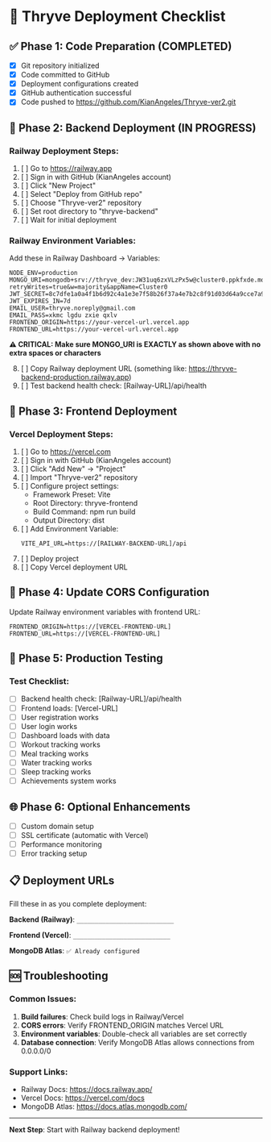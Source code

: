 # 🚀 Thryve Deployment Checklist

## ✅ Phase 1: Code Preparation (COMPLETED)
- [x] Git repository initialized
- [x] Code committed to GitHub
- [x] Deployment configurations created
- [x] GitHub authentication successful
- [x] Code pushed to https://github.com/KianAngeles/Thryve-ver2.git

## 🔄 Phase 2: Backend Deployment (IN PROGRESS)

### Railway Deployment Steps:
1. [ ] Go to https://railway.app
2. [ ] Sign in with GitHub (KianAngeles account)
3. [ ] Click "New Project"
4. [ ] Select "Deploy from GitHub repo"
5. [ ] Choose "Thryve-ver2" repository
6. [ ] Set root directory to "thryve-backend"
7. [ ] Wait for initial deployment

### Railway Environment Variables:
Add these in Railway Dashboard → Variables:
```
NODE_ENV=production
MONGO_URI=mongodb+srv://thryve_dev:JW31uq6zxVLzPx5w@cluster0.ppkfxde.mongodb.net/thryveDB?retryWrites=true&w=majority&appName=Cluster0
JWT_SECRET=8c7dfe1a0a4f1b6d92c4a1e3e7f58b26f37a4e7b2c8f91d03d64a9cce7a9d0a1
JWT_EXPIRES_IN=7d
EMAIL_USER=thryve.noreply@gmail.com
EMAIL_PASS=xkmc lgdu zxie qxlv
FRONTEND_ORIGIN=https://your-vercel-url.vercel.app
FRONTEND_URL=https://your-vercel-url.vercel.app
```

**⚠️ CRITICAL: Make sure MONGO_URI is EXACTLY as shown above with no extra spaces or characters**

8. [ ] Copy Railway deployment URL (something like: https://thryve-backend-production.railway.app)
9. [ ] Test backend health check: [Railway-URL]/api/health

## 🔄 Phase 3: Frontend Deployment

### Vercel Deployment Steps:
1. [ ] Go to https://vercel.com
2. [ ] Sign in with GitHub (KianAngeles account)  
3. [ ] Click "Add New" → "Project"
4. [ ] Import "Thryve-ver2" repository
5. [ ] Configure project settings:
   - Framework Preset: Vite
   - Root Directory: thryve-frontend
   - Build Command: npm run build
   - Output Directory: dist
6. [ ] Add Environment Variable:
   ```
   VITE_API_URL=https://[RAILWAY-BACKEND-URL]/api
   ```
7. [ ] Deploy project
8. [ ] Copy Vercel deployment URL

## 🔄 Phase 4: Update CORS Configuration

Update Railway environment variables with frontend URL:
```
FRONTEND_ORIGIN=https://[VERCEL-FRONTEND-URL]
FRONTEND_URL=https://[VERCEL-FRONTEND-URL]
```

## 🧪 Phase 5: Production Testing

### Test Checklist:
- [ ] Backend health check: [Railway-URL]/api/health
- [ ] Frontend loads: [Vercel-URL]
- [ ] User registration works
- [ ] User login works
- [ ] Dashboard loads with data
- [ ] Workout tracking works
- [ ] Meal tracking works
- [ ] Water tracking works
- [ ] Sleep tracking works
- [ ] Achievements system works

## 🌐 Phase 6: Optional Enhancements

- [ ] Custom domain setup
- [ ] SSL certificate (automatic with Vercel)
- [ ] Performance monitoring
- [ ] Error tracking setup

## 📋 Deployment URLs

Fill these in as you complete deployment:

**Backend (Railway)**: `___________________________`

**Frontend (Vercel)**: `___________________________`

**MongoDB Atlas**: `✅ Already configured`

## 🆘 Troubleshooting

### Common Issues:
1. **Build failures**: Check build logs in Railway/Vercel
2. **CORS errors**: Verify FRONTEND_ORIGIN matches Vercel URL
3. **Environment variables**: Double-check all variables are set correctly
4. **Database connection**: Verify MongoDB Atlas allows connections from 0.0.0.0/0

### Support Links:
- Railway Docs: https://docs.railway.app/
- Vercel Docs: https://vercel.com/docs
- MongoDB Atlas: https://docs.atlas.mongodb.com/

---

**Next Step**: Start with Railway backend deployment!